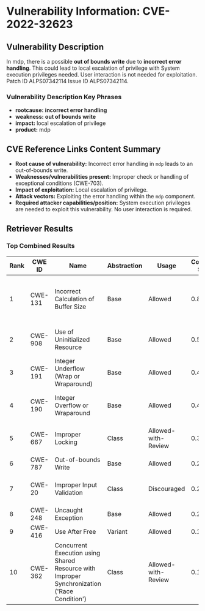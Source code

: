 # Vulnerability Information: CVE-2022-32623

## Vulnerability Description
In mdp, there is a possible **out of bounds write** due to **incorrect error handling**. This could lead to local escalation of privilege with System execution privileges needed. User interaction is not needed for exploitation. Patch ID ALPS07342114 Issue ID ALPS07342114.

### Vulnerability Description Key Phrases
- **rootcause:** **incorrect error handling**
- **weakness:** **out of bounds write**
- **impact:** local escalation of privilege
- **product:** mdp

## CVE Reference Links Content Summary
- **Root cause of vulnerability:** Incorrect error handling in `mdp` leads to an out-of-bounds write.
- **Weaknesses/vulnerabilities present:** Improper check or handling of exceptional conditions (CWE-703).
- **Impact of exploitation:** Local escalation of privilege.
- **Attack vectors:** Exploiting the error handling within the `mdp` component.
- **Required attacker capabilities/position:** System execution privileges are needed to exploit this vulnerability. No user interaction is required.

## Retriever Results

### Top Combined Results

| Rank | CWE ID | Name | Abstraction | Usage | Combined Score | Retrievers | Individual Scores |
|------|--------|------|-------------|-------|---------------|------------|-------------------|
| 1 | CWE-131 | Incorrect Calculation of Buffer Size | Base | Allowed | 0.8705 | dense, sparse, graph | dense: 0.555, sparse: 0.473, graph: 0.901 |
| 2 | CWE-908 | Use of Uninitialized Resource | Base | Allowed | 0.5266 | sparse, graph | sparse: 0.448, graph: 0.757 |
| 3 | CWE-191 | Integer Underflow (Wrap or Wraparound) | Base | Allowed | 0.4583 | sparse, graph | sparse: 0.427, graph: 0.598 |
| 4 | CWE-190 | Integer Overflow or Wraparound | Base | Allowed | 0.4397 | sparse, graph | sparse: 0.393, graph: 0.602 |
| 5 | CWE-667 | Improper Locking | Class | Allowed-with-Review | 0.3037 | dense, sparse | dense: 0.543, sparse: 0.429 |
| 6 | CWE-787 | Out-of-bounds Write | Base | Allowed | 0.2232 | sparse | sparse: 0.390 |
| 7 | CWE-20 | Improper Input Validation | Class | Discouraged | 0.2231 | dense, sparse | dense: 0.542, sparse: 0.397 |
| 8 | CWE-248 | Uncaught Exception | Base | Allowed | 0.2090 | sparse | sparse: 0.365 |
| 9 | CWE-416 | Use After Free | Variant | Allowed | 0.1915 | sparse | sparse: 0.363 |
| 10 | CWE-362 | Concurrent Execution using Shared Resource with Improper Synchronization ('Race Condition') | Class | Allowed-with-Review | 0.1377 | sparse | sparse: 0.410 |

